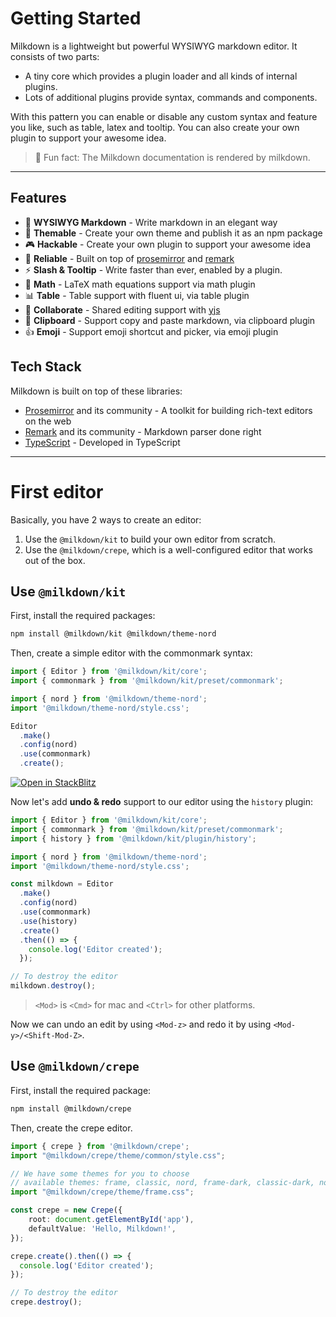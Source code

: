 # Getting Started

Milkdown is a lightweight but powerful WYSIWYG markdown editor. It consists of two parts:

-   A tiny core which provides a plugin loader and all kinds of internal plugins.
-   Lots of additional plugins provide syntax, commands and components.

With this pattern you can enable or disable any custom syntax and feature you like, such as table, latex and tooltip. You can also create your own plugin to support your awesome idea.

> 🍼 Fun fact: The Milkdown documentation is rendered by milkdown.

---

## Features

-  📝 **WYSIWYG Markdown** - Write markdown in an elegant way
-  🎨 **Themable** - Create your own theme and publish it as an npm package
-  🎮 **Hackable** - Create your own plugin to support your awesome idea
-  🦾 **Reliable** - Built on top of [prosemirror](https://prosemirror.net/) and [remark](https://github.com/remarkjs/remark)
-  ⚡ **Slash & Tooltip** - Write faster than ever, enabled by a plugin.
-  🧮 **Math** - LaTeX math equations support via math plugin
-  📊 **Table** - Table support with fluent ui, via table plugin
-  🍻 **Collaborate** - Shared editing support with [yjs](https://docs.yjs.dev/)
-  💾 **Clipboard** - Support copy and paste markdown, via clipboard plugin
-  👍 **Emoji** - Support emoji shortcut and picker, via emoji plugin

## Tech Stack

Milkdown is built on top of these libraries:

-   [Prosemirror](https://prosemirror.net/) and its community - A toolkit for building rich-text editors on the web
-   [Remark](https://github.com/remarkjs/remark) and its community - Markdown parser done right
-   [TypeScript](https://www.typescriptlang.org/) - Developed in TypeScript

---

# First editor

Basically, you have 2 ways to create an editor:

1. Use the `@milkdown/kit` to build your own editor from scratch.
2. Use the `@milkdown/crepe`, which is a well-configured editor that works out of the box.

## Use `@milkdown/kit`

First, install the required packages:

```bash
npm install @milkdown/kit @milkdown/theme-nord
```

Then, create a simple editor with the commonmark syntax:

```typescript
import { Editor } from '@milkdown/kit/core';
import { commonmark } from '@milkdown/kit/preset/commonmark';

import { nord } from '@milkdown/theme-nord';
import '@milkdown/theme-nord/style.css';

Editor
  .make()
  .config(nord)
  .use(commonmark)
  .create();
```

[![Open in StackBlitz](https://developer.stackblitz.com/img/open_in_stackblitz.svg)](https://stackblitz.com/github/Milkdown/examples/tree/main/vanilla-commonmark)

Now let's add **undo & redo** support to our editor using the `history` plugin:

```typescript
import { Editor } from '@milkdown/kit/core';
import { commonmark } from '@milkdown/kit/preset/commonmark';
import { history } from '@milkdown/kit/plugin/history';

import { nord } from '@milkdown/theme-nord';
import '@milkdown/theme-nord/style.css';

const milkdown = Editor
  .make()
  .config(nord)
  .use(commonmark)
  .use(history)
  .create()
  .then(() => {
    console.log('Editor created');
  });

// To destroy the editor
milkdown.destroy();
```

> `<Mod>` is `<Cmd>` for mac and `<Ctrl>` for other platforms.

Now we can undo an edit by using `<Mod-z>` and redo it by using `<Mod-y>/<Shift-Mod-Z>`.

## Use `@milkdown/crepe`

First, install the required package:

```bash
npm install @milkdown/crepe
```

Then, create the crepe editor.

```typescript
import { crepe } from '@milkdown/crepe';
import "@milkdown/crepe/theme/common/style.css";

// We have some themes for you to choose
// available themes: frame, classic, nord, frame-dark, classic-dark, nord-dark
import "@milkdown/crepe/theme/frame.css";

const crepe = new Crepe({
    root: document.getElementById('app'),
    defaultValue: 'Hello, Milkdown!',
});

crepe.create().then(() => {
  console.log('Editor created');
});

// To destroy the editor
crepe.destroy();
```
